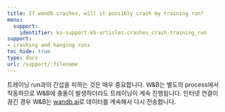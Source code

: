 ```yaml
---
title: If wandb crashes, will it possibly crash my training run?
menu:
  support:
    identifier: ko-support-kb-articles-crashes_crash_training_run
support:
- crashing and hanging runs
toc_hide: true
type: docs
url: /support/:filename
---
```


트레이닝 run과의 간섭을 피하는 것은 매우 중요합니다. W&B는 별도의 process에서 작동하므로 W&B에 충돌이 발생하더라도 트레이닝이 계속 진행됩니다. 인터넷 연결이 끊긴 경우 W&B는 [wandb.ai](https://wandb.ai)로 데이터를 계속해서 다시 전송합니다.

